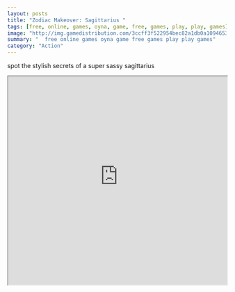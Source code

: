 ```yaml
---
layout: posts
title: "Zodiac Makeover: Sagittarius "
tags: [free, online, games, oyna, game, free, games, play, play, games]
image: "http://img.gamedistribution.com/3ccff3f522954bec82a1db0a1094653d.jpg"
summary: "  free online games oyna game free games play play games"
category: "Action"
---
```


spot the stylish secrets of a super sassy sagittarius

<iframe width="100%" height="480px;" src="http://flash.gamedistribution.com?game=3ccff3f522954bec82a1db0a1094653d"></iframe>
